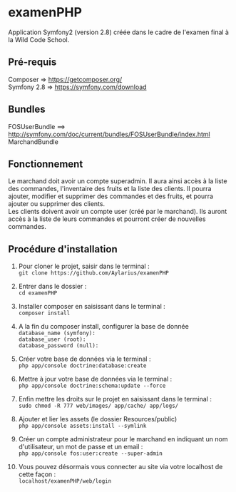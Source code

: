 examenPHP
=========
Application Symfony2 (version 2.8) créée dans le cadre de l'examen final à la Wild Code School.   

## Pré-requis

Composer => https://getcomposer.org/  
Symfony 2.8 => https://symfony.com/download

## Bundles

FOSUserBundle ==> http://symfony.com/doc/current/bundles/FOSUserBundle/index.html  
MarchandBundle  

## Fonctionnement  
Le marchand doit avoir un compte superadmin. Il aura ainsi accès à la liste des commandes, l'inventaire des fruits et la liste des clients. Il pourra ajouter, modifier et supprimer des commandes et des fruits, et pourra ajouter ou supprimer des clients.   
Les clients doivent avoir un compte user (créé par le marchand). Ils auront accès à la liste de leurs commandes et pourront créer de nouvelles commandes.

## Procédure d'installation  
  
1. Pour cloner le projet, saisir dans le terminal :  
`git clone https://github.com/Aylarius/examenPHP`  
  
2. Entrer dans le dossier :  
`cd examenPHP` 

3. Installer composer en saisissant dans le terminal :  
`composer install`  
  
4. A la fin du composer install, configurer la base de donnée  
`database_name (symfony):`  
`database_user (root):`   
`database_password (null):`
  
5. Créer votre base de données via le terminal :  
`php app/console doctrine:database:create`  
  
6. Mettre à jour votre base de données via le terminal :  
`php app/console doctrine:schema:update --force`  
  
7. Enfin mettre les droits sur le projet en saisissant dans le terminal :  
`sudo chmod -R 777 web/images/ app/cache/ app/logs/`  

8. Ajouter et lier les assets (le dossier Resources/public)    
`php app/console assets:install --symlink`  

9. Créer un compte administrateur pour le marchand en indiquant un nom d'utilisateur, un mot de passe et un email :  
`php app/console fos:user:create --super-admin`   

10. Vous pouvez désormais vous connecter au site via votre localhost de cette façon :  
`localhost/examenPHP/web/login` 
